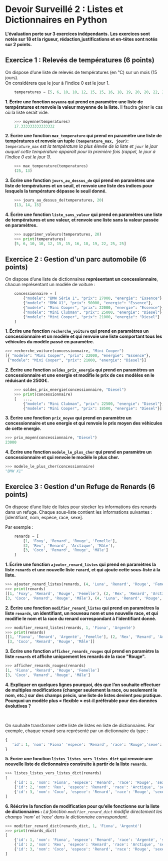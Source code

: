 # Devoir Surveillé 2 : Listes et Dictionnaires en Python

**L'évaluation porte sur 3 exercices indépendants.**
**Les exercices sont notés sur 18 et la rigueur, rédaction,justifications et en-têtes sont notés sur 2 points.**

## Exercice 1 : Relevés de températures (6 points)

On dispose d’une liste de relevés de températures (en °C) sur un mois (15 jours).  
On considèrera que le jour à l'indice 0 est le jour 1.

```python
    temperatures = [5, 6, 10, 10, 12, 15, 15, 16, 18, 19, 20, 20, 22, 25, 25]
```

**1. Écrire une fonction `moyenne` qui prend en paramètre une liste de températures et renvoie la valeur moyenne de la liste.** Il faudra gérer le cas où la liste serait vide.
```python
    >>> moyenne(temperatures)
    17.333333333333332
```

**2. Écrire une fonction `max_temperature` qui prend en paramètre une liste de températures et renvoie un tuple `(temperature_max, jour)`:**
*`temperature_max` est la température la plus élevée de la liste et `jour` le jour auquel cette température apparaît pour la première fois (rappel, le jour à l'indice 0 est le jour 1).*
```python
    >>> max_temperature(temperatures)
    (25, 13)
```

**3. Écrire une fonction `jours_au_dessus_de` qui prend en paramètres une liste de températures et un seuil, et renvoie une liste des indices pour lesquels la température dépasse le seuil donné.**
```python
    >>> jours_au_dessus_de(temperatures, 20)
    [13, 14, 15]
```

**4. Écrire une fonction `liste_sans_valeur` qui prend en paramètres une liste de températures et une valeur, et renvoie une liste sans la valeur passée en paramètres.**
```python
    >>> supprimer_valeurs(temperatures, 20)
    >>> print(temperatures)
    [5, 6, 10, 10, 12, 15, 15, 16, 18, 19, 22, 25, 25]
```
## Exercice 2 : Gestion d'un parc automobile (6 points)

On dispose d’une liste de dictionnaires **représentant un concessionnaire**, chacun représentant un modèle de voiture :
```python
    concessionnaire = [
        {"modele": "BMW Série 1", "prix": 27000, "energie": "Essence"},
        {"modele": "BMW X1", "prix": 50000, "energie": "Essence"},
        {"modele": "Mini Cooper", "prix": 22000, "energie": "Essence"},
        {"modele": "Mini Clubman", "prix": 25000, "energie": "Diesel"},
        {"modele": "Mini Cooper", "prix": 21000, "energie": "Diesel"}
    ]
```

**1. Écrire une fonction `recherche_voiture` qui prend en paramètres un concessionnaire et un modèle et qui renvoie une liste comportant tous les véhicules du modèle passé en paramètre.**
```python
>>> recherche_voiture(concessionnaire, "Mini Cooper")
[{ "modele": "Mini Cooper", "prix": 22000, "energie": "Essence"},
 {"modele": "Mini Cooper", "prix": 21000, "energie": "Diesel"}]
```

**2. Écrire une fonction `soldes_prix_energie` qui prend en paramètres un concessionnaire et une energie et modifie le prix de ces modèles en le réduisant de 2500€.**

```python
    >>> soldes_prix_energie(concessionnaire, "Diesel")
    >>> print(concessionnaire)
    [   ...,
        {"modele": "Mini Clubman", "prix": 22500, "energie": "Diesel"},
        {"modele": "Mini Cooper", "prix": 18500, "energie": "Diesel"}]
```

**3. Écrire une fonction `prix_moyen` qui prend en paramètre un concessionnaire et une energie et qui renvoie le prix moyen des véhicules de cette energie.**
```python
>>> prix_moyen(concessionnaire, "Diesel")
23000
```

**4. Écrire une fonction `modele_le_plus_cher` qui prend en paramètre un concessionnaire et qui renvoie le modèle le plus cher.**
```python
>>> modele_le_plus_cher(concessionnaire)
"BMW X1"
```

## Exercice 3 : Gestion d'un Refuge de Renards (6 points)

On dispose d’une liste de listes pour stocker les informations des renards dans un refuge. Chaque sous-liste contient les informations suivantes : [identifiant, nom, espèce, race, sexe].

Par exemple :
```python
    renards = [
        [1, 'Foxy', 'Renard', 'Rouge', 'Femelle'],
        [2, 'Rex', 'Renard', 'Arctique', 'Mâle'],
        [3, 'Coco', 'Renard', 'Rouge', 'Mâle']
    ]
```

**1. Écrire une fonction `ajouter_renard_listes` qui prend en paramètres la liste `renards` et une nouvelle liste `renard`, et qui ajoute cette sous-liste à la liste.**
```python
>>> ajouter_renard_listes(renards, (4, 'Luna', 'Renard', 'Rouge', 'Femelle'))
>>> print(renards)
[[1, 'Foxy', 'Renard', 'Rouge', 'Femelle'), (2, 'Rex', 'Renard', 'Arctique', 'Mâle'], 
[3, 'Coco', 'Renard', 'Rouge', 'Mâle'), (4, 'Luna', 'Renard', 'Rouge', 'Femelle']]
```

**2. Écrire une fonction `modifier_renard_listes` qui prend en paramètres la liste `renards`, un identifiant, un nouveau nom et une nouvelle race, et qui modifie le nom et la race du renard correspondant à l’identifiant donné.**

```python
>>> modifier_renard_listes(renards, 1, 'Fiona', 'Argenté')
>>> print(renards)
[[1, 'Fiona', 'Renard', 'Argenté', 'Femelle'], (2, 'Rex', 'Renard', 'Arctique', 'Mâle'],
 [3, 'Coco', 'Renard', 'Rouge', 'Mâle']]
```

**3. Écrire une fonction `afficher_renards_rouges` qui prend en paramètre la liste `renards` et affiche uniquement les renards de la race "Rouge".**

```python
>>> afficher_renards_rouges(renards)
[1, 'Fiona', 'Renard', 'Rouge', 'Femelle']
[3, 'Coco', 'Renard', 'Rouge', 'Mâle']
```

**4. Expliquer en quelques lignes pourquoi, dès que l’on souhaite effectuer de multiples modifications (changer seulement la race, ou seulement le nom, etc.) sur des champs précis, une liste de listes devient peu pratique. Pourquoi un modèle plus « flexible » est-il préférable pour des données évolutives ?**

<br/>

On souhaite transformer cette liste de listes en liste de dictionnaires.
Par exemple, chaque renard sera représenté par un dictionnaire du type :

```python
{
   'id': 1, 'nom': 'Fiona' 'espece': 'Renard', 'race': 'Rouge','sexe': 'Femelle'
}
```

**5. Écrire une fonction `listes_listes_vers_listes_dict` qui renvoie une nouvelle liste de dictionnaires construite à partir de la liste `renards`.**

```python
>>> listes_listes_vers_listes_dict(renards)
[
    {'id': 1, 'nom': 'Fiona', 'espece': 'Renard', 'race': 'Rouge', 'sexe': 'Femelle'},
    {'id': 2, 'nom': 'Rex', 'espece': 'Renard', 'race': 'Arctique', 'sexe': 'Mâle'},
    {'id': 3, 'nom': 'Coco', 'espece': 'Renard', 'race': 'Rouge', 'sexe': 'Mâle'}
]
```

**6. Réécrire la fonction de modification pour qu’elle fonctionne sur la liste de dictionnaires :**
*La fonction `modifier_renard_dict` modifie directement les champs 'nom' et 'race' dans le dictionnaire correspondant.*
```python
>>> modifier_renard_dict(renards_dict, 1, 'Fiona', 'Argenté')
>>> print(renards_dict)
[
    {'id': 1, 'nom': 'Fiona', 'espece': 'Renard', 'race': 'Argenté', 'sexe': 'Femelle'},
    {'id': 2, 'nom': 'Rex', 'espece': 'Renard', 'race': 'Arctique', 'sexe': 'Mâle'},
    {'id': 3, 'nom': 'Coco', 'espece': 'Renard', 'race': 'Rouge', 'sexe': 'Mâle'}
]
```
